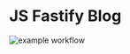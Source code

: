 # JS Fastify Blog

![example workflow](https://github.com/prostoandrei/hexlet-ci/actions/workflows/workflow.yml/badge.svg)